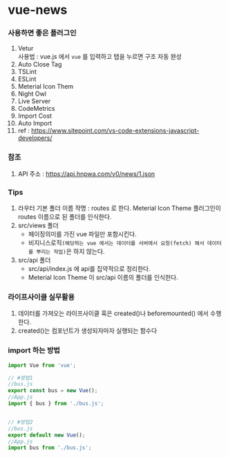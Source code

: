 # vue-news

### 사용하면 좋은 플러그인
1. Vetur   
   사용법 : vue.js 에서 ```vue``` 를 입력하고 탭을 누르면 구조 자동 완성
2. Auto Close Tag
3. TSLint
4. ESLint
5. Meterial Icon Them
6. Night Owl
7. Live Server
8. CodeMetrics
9. Import Cost
10. Auto Import
11. ref : https://www.sitepoint.com/vs-code-extensions-javascript-developers/


### 참조
1. API 주소 : https://api.hnpwa.com/v0/news/1.json
   
### Tips
1. 라우터 기본 폴더 이름 작명 : routes 로 한다. Meterial Icon Theme 플러그인이 routes 이름으로 된 폴더를 인식한다.
2. src/views 폴더
   + 페이징의미를 가진 vue 파일만 포함시킨다.
   + 비지니스로직```(해당하는 vue 에서는 데이터를 서버에서 요청(fetch) 해서 데이터를 뿌리는 작업)```은 하지 않는다.
3. src/api 폴더
   + src/api/index.js 에 api를 집약적으로 정리한다.
   + Meterial Icon Theme 이 src/api 이름의 폴더를 인식한다.


### 라이프사이클 실무활용
1. 데이터를 가져오는 라이프사이클 훅은 created()나 beforemounted() 에서 수행한다.
2. created()는 컴포넌트가 생성되자마자 실행되는 함수다


### import 하는 방법
```javascript
import Vue from 'vue';

// #방법1
//bus.js
export const bus = new Vue();
//App.js
import { bus } from './bus.js';


// #방법2
//bus.js
export default new Vue();
//App.js
import bus from './bus.js';

```